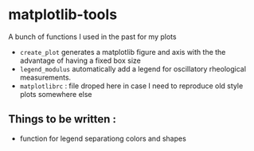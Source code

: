 # matplotlib-tools

A bunch of functions I used in the past for my plots
- `create_plot` generates a matplotlib figure and axis with the the advantage of having a fixed box size
- `legend_modulus` automatically add a legend for oscillatory rheological measurements.
- `matplotlibrc` : file droped here in case I need to reproduce old style plots somewhere else

## Things to be written : 
 
 - function for legend separationg colors and shapes
